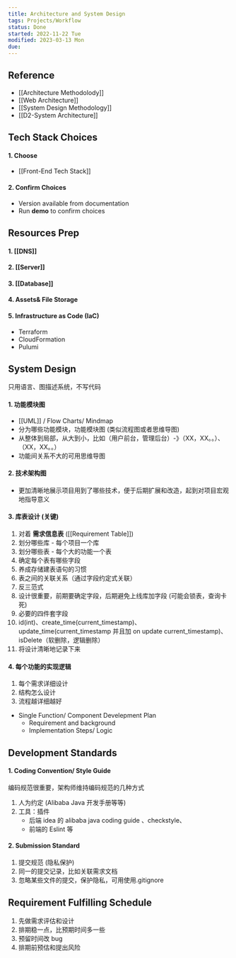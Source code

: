 ```yaml
---
title: Architecture and System Design
tags: Projects/Workflow
status: Done
started: 2022-11-22 Tue
modified: 2023-03-13 Mon
due: 
---
```

## Reference
- [[Architecture Methodolody]]
- [[Web Architecture]]
- [[System Design Methodology]]
- [[D2-System Architecture]]
## Tech Stack Choices 
#### 1. Choose
- [[Front-End Tech Stack]]
#### 2. Confirm Choices
- Version available from documentation
- Run **demo** to confirm choices
## Resources Prep 
#### 1. [[DNS]]
#### 2. [[Server]]
#### 3. [[Database]]
#### 4. Assets& File Storage
#### 5. Infrastructure as Code (IaC)
- Terraform
- CloudFormation
- Pulumi
## System Design 
只用语言、图描述系统，不写代码  
#### 1. 功能模块图 
- [[UML]] / Flow Charts/ Mindmap
- 分为哪些功能模块，功能模块图 (类似流程图或者思维导图)
- 从整体到局部，从大到小，比如（用户前台，管理后台）-》（XX，XX。。）、（XX，XX。。）
- 功能间关系不大的可用思维导图
#### 2. 技术架构图
- 更加清晰地展示项目用到了哪些技术，便于后期扩展和改造，起到对项目宏观地指导意义
#### 3. 库表设计 (关键)
1. 对着 **需求信息表** ([[Requirement Table]])
2. 划分哪些库 - 每个项目一个库
3. 划分哪些表 - 每个大的功能一个表
4. 确定每个表有哪些字段
5. 养成存储建表语句的习惯
6. 表之间的关联关系（通过字段约定式关联）
7. 反三范式
8. 设计很重要，前期要确定字段，后期避免上线库加字段 (可能会锁表，查询卡死)
9. 必要的四件套字段
10. id(int)、create_time(current_timestamp)、update_time(current_timestamp 并且加 on update current_timestamp)、isDelete（软删除，逻辑删除）
11. 将设计清晰地记录下来
#### 4. 每个功能的实现逻辑
1. 每个需求详细设计
2. 结构怎么设计
3. 流程越详细越好
- Single Function/ Component Develepment Plan
	- Requirement and background
	- Implementation Steps/ Logic
## Development Standards
#### 1. Coding Convention/ Style Guide 
编码规范很重要，架构师维持编码规范的几种方式
1. 人为约定 (Alibaba Java 开发手册等等)
2. 工具：插件 
	- 后端 idea 的 alibaba java coding guide 、checkstyle、
	- 前端的 Eslint 等
#### 2. Submission Standard
1. 提交规范 (隐私保护)
2. 同一的提交记录，比如关联需求文档
3. 忽略某些文件的提交，保护隐私，可用使用.gitignore
## Requirement Fulfilling Schedule
1. 先做需求评估和设计
2. 排期稳一点，比预期时间多一些
3. 预留时间改 bug
4. 排期前预估和提出风险  

